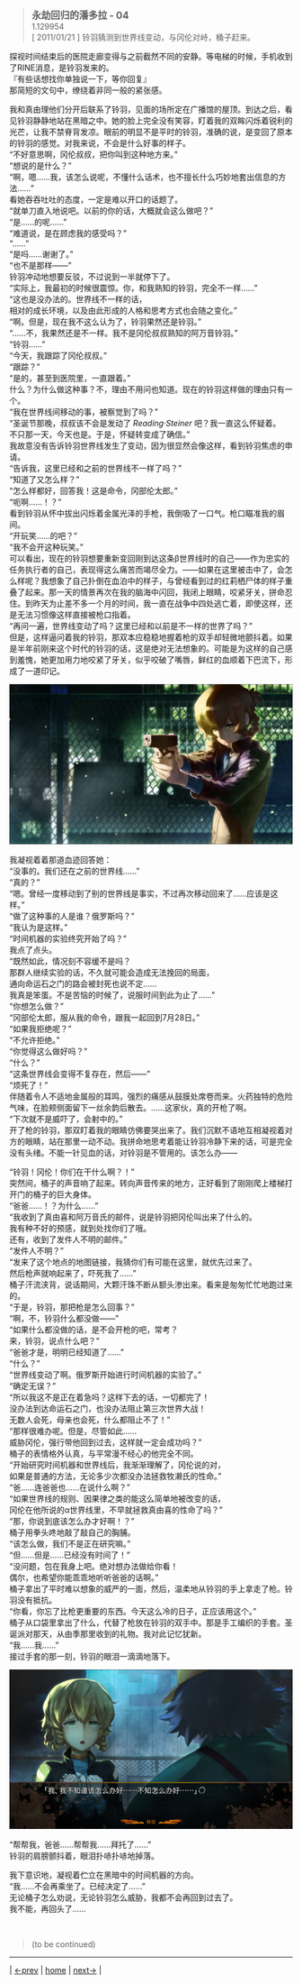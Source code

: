 > <big> **永劫回归的潘多拉 - 04** </big>  
> 1.129954  
> [ 2011/01/21 ] 铃羽猜测到世界线变动，与冈伦对峙，桶子赶来。  

探视时间结束后的医院走廊变得与之前截然不同的安静。等电梯的时候，手机收到了RINE消息，是铃羽发来的。  
『有些话想找你单独说一下，等你回复』  
那简短的文句中，缭绕着非同一般的紧张感。  

我和真由理他们分开后联系了铃羽，见面的场所定在广播馆的屋顶。到达之后，看见铃羽静静地站在黑暗之中。她的脸上完全没有笑容，盯着我的双眸闪烁着锐利的光芒，让我不禁脊背发凉。眼前的明显不是平时的铃羽，准确的说，是变回了原本的铃羽的感觉。对我来说，不会是什么好事的样子。  
“不好意思啊，冈伦叔叔，把你叫到这种地方来。”  
“想说的是什么？”  
“啊，嗯……我，该怎么说呢，不懂什么话术，也不擅长什么巧妙地套出信息的方法……”  
看她吞吞吐吐的态度，一定是难以开口的话题了。  
“就单刀直入地说吧。以前的你的话，大概就会这么做吧？”  
“是……的呢……”  
“难道说，是在顾虑我的感受吗？”  
“……”  
“是吗……谢谢了。”  
“也不是那样——”  
铃羽冲动地想要反驳，不过说到一半就停下了。  
“实际上，我最初的时候很震惊。你，和我熟知的铃羽，完全不一样……”  
“这也是没办法的。世界线不一样的话，  
 相对的成长环境，以及由此形成的人格和思考方式也会随之变化。”  
“啊。但是，现在我不这么认为了，铃羽果然还是铃羽。”  
“……不，我果然还是不一样。我不是冈伦叔叔熟知的阿万音铃羽。”  
“铃羽……”  
“今天，我跟踪了冈伦叔叔。”  
“跟踪？”  
“是的，甚至到医院里，一直跟着。”  
什么？为什么做这种事？不，理由不用问也知道。现在的铃羽这样做的理由只有一个。  
“我在世界线间移动的事，被察觉到了吗？”  
“圣诞节那晚，叔叔该不会是发动了 *Reading·Steiner* 吧？我一直这么怀疑着。  
 不只那一天，今天也是。于是，怀疑转变成了确信。”  
我故意没有告诉铃羽世界线发生了变动，因为很显然会像这样，看到铃羽焦虑的申请。  
“告诉我，这里已经和之前的世界线不一样了吗？”  
“知道了又怎么样？”  
“怎么样都好，回答我！这是命令，冈部伦太郎。”  
“呃啊……！？”  
看到铃羽从怀中拔出闪烁着金属光泽的手枪，我倒吸了一口气。枪口瞄准我的眉间。  
“开玩笑……的吧？”  
“我不会开这种玩笑。”  
可以看出，现在的铃羽想要重新变回刚到达这条β世界线时的自己——作为忠实的任务执行者的自己，表现得这么痛苦而竭尽全力。——如果在这里被击中了，会怎么样呢？我想象了自己扑倒在血泊中的样子，与曾经看到过的红莉栖尸体的样子重叠了起来。那一天的情景再次在我的脑海中闪回，我闭上眼睛，咬紧牙关，拼命忍住。到昨天为止差不多一个月的时间，我一直在战争中四处逃亡着，即使这样，还是无法习惯像这样直接被枪口指着。  
“再问一遍，世界线变动了吗？这里已经和以前是不一样的世界了吗？”  
但是，这样逼问着我的铃羽，那双本应稳稳地握着枪的双手却轻微地颤抖着。如果是半年前刚来这个时代的铃羽的话，这是绝对无法想象的。可能是为这样的自己感到羞愧，她更加用力地咬紧了牙关，似乎咬破了嘴唇，鲜红的血顺着下巴流下，形成了一道印记。  

![](../pics/0031-1.png)

我凝视着着那道血迹回答她：  
“没事的。我们还在之前的世界线……”  
“真的？”  
“嗯。曾经一度移动到了别的世界线是事实，不过再次移动回来了……应该是这样。”  
“做了这种事的人是谁？俄罗斯吗？”  
“我认为是这样。”  
“时间机器的实验终究开始了吗？”  
我点了点头。  
“既然如此，情况刻不容缓不是吗？  
 那群人继续实验的话，不久就可能会造成无法挽回的局面，  
 通向命运石之门的路会被封死也说不定……  
 我真是笨蛋。不是苦恼的时候了，说服时间到此为止了……”  
“你想怎么做？”  
“冈部伦太郎，服从我的命令，跟我一起回到7月28日。”  
“如果我拒绝呢？”  
“不允许拒绝。”  
“你觉得这么做好吗？”  
“什么？”  
“这条世界线会变得不复存在，然后——”  
“烦死了！”  
伴随着令人不适地金属般的耳鸣，强烈的痛感从鼓膜处席卷而来。火药独特的危险气味，在脸颊侧面留下一丝余韵后散去。……这家伙，真的开枪了啊。  
“下次就不是威吓了，会射中的。”  
开了枪的铃羽，那双盯着我的眼睛仿佛要哭出来了。我们沉默不语地互相凝视着对方的眼睛，站在那里一动不动。我拼命地思考着能让铃羽冷静下来的话，可是完全没有头绪。不能一针见血的话，对铃羽是不管用的。该怎么办——

“铃羽！冈伦！你们在干什么啊？！”  
突然间，桶子的声音响了起来。转向声音传来的地方，正好看到了刚刚爬上楼梯打开门的桶子的巨大身体。  
“爸爸……！？为什么……”  
“我收到了真由喜和阿万音氏的邮件，说是铃羽把冈伦叫出来了什么的。  
 我有种不好的预感，就到处找你们了哦。  
 还有，收到了发件人不明的邮件。”  
“发件人不明？”  
“发来了这个地点的地图链接，我猜你们有可能在这里，就优先过来了。  
 然后枪声就响起来了，吓死我了……”  
桶子汗流浃背，说话期间，大颗汗珠不断从额头渗出来。看来是匆匆忙忙地跑过来的。  
“于是，铃羽，那把枪是怎么回事？”  
“啊，不，铃羽什么都没做——”  
“如果什么都没做的话，是不会开枪的吧，常考？  
 来，铃羽，说点什么吧？”  
“爸爸才是，明明已经知道了……”  
“什么？”  
“世界线变动了啊。俄罗斯开始进行时间机器的实验了。”  
“确定无误？”  
“所以我这不是正在着急吗？这样下去的话，一切都完了！  
 没办法到达命运石之门，也没办法阻止第三次世界大战！  
 无数人会死，母亲也会死，什么都阻止不了！”  
“那样很难办呢。但是，尽管如此……  
 威胁冈伦，强行带他回到过去，这样就一定会成功吗？”  
桶子的表情格外认真，与平常漫不经心的他完全不同。  
“开始研究时间机器和世界线后，我渐渐理解了，冈伦说的对，  
 如果是普通的方法，无论多少次都没办法拯救牧濑氏的性命。”  
“爸……连爸爸也……在说什么啊？”  
“如果世界线的规则、因果律之类的能这么简单地被改变的话，  
 冈伦在他所说的α世界线里，不早就拯救真由喜的性命了吗？”  
“那，你说到底该怎么办才好啊！？”  
桶子用拳头咚地敲了敲自己的胸脯。  
“该怎么做，我们不是正在研究嘛。”  
“但……但是……已经没有时间了！”  
“没问题，包在我身上吧。绝对想办法做给你看！  
 偶尔，也希望你能乖乖地听听爸爸的话啊。”  
桶子拿出了平时难以想象的威严的一面，然后，温柔地从铃羽的手上拿走了枪。铃羽没有抵抗。  
“你看，你忘了比枪更重要的东西。今天这么冷的日子，正应该用这个。”  
桶子从口袋里拿出了什么，代替了枪放在铃羽的双手中。那是手工编织的手套。圣诞派对那天，从由季那里收到的礼物。我对此记忆犹新。  
“我……我……”  
接过手套的那一刻，铃羽的眼泪一滴滴地落下。  

![](../pics/0031-2.png)

“帮帮我，爸爸……帮帮我……拜托了……”  
铃羽的肩膀颤抖着，眼泪扑哧扑哧地掉落。

我下意识地，凝视着伫立在黑暗中的时间机器的方向。  
“我……不会再乘坐了。已经决定了……”  
无论桶子怎么劝说，无论铃羽怎么威胁，我都不会再回到过去了。  
我不能，再回头了……  


<br/>

> (to be continued)
---

| [←prev](./0030) | [home](../../) | [next→](./0032) |
